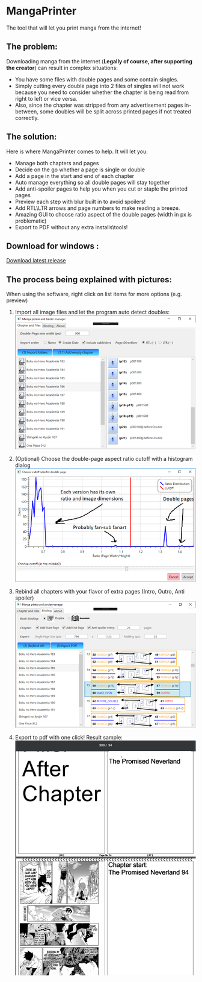 # MangaPrinter

The tool that will let you print manga from the internet!

## The problem:

Downloading manga from the internet (**Legally of course, after supporting the creator**) can result in complex situations:
* You have some files with double pages and some contain singles. 
* Simply cutting every double page into 2 files of singles will not work because you need to consider whether the chapter is being read from right to left or vice versa. 
* Also, since the chapter was stripped from any advertisement pages in-between, some doubles will be split across printed pages if not treated correctly.

## The solution:

Here is where MangaPrinter comes to help. It will let you:

* Manage both chapters and pages
* Decide on the go whether a page is single or double
* Add a page in the start and end of each chapter 
* Auto manage everything so all double pages will stay together
* Add anti-spoiler pages to help you when you cut or staple the printed pages
* Preview each step with blur built in to avoid spoilers!
* Add RTL\LTR arrows and page numbers to make reading a breeze.
* Amazing GUI to choose ratio aspect of the double pages (width in px is problematic)
* Export to PDF without any extra installs\tools!

## Download for windows :
[Download latest release](https://github.com/yonixw/MangaPrinter/releases/latest)

## The process being explained with pictures: 
When using the software, right click on list items for more options (e.g. preview)

1. Import all image files and let the program auto detect doubles:
![](https://raw.githubusercontent.com/yonixw/MangaPrinter/master/ReadmeImages/1.png)

2. (Optional) Choose the double-page aspect ratio cutoff with a histogram dialog 
![](https://raw.githubusercontent.com/yonixw/MangaPrinter/master/ReadmeImages/2.png)

3. Rebind all chapters with your flavor of extra pages (Intro, Outro, Anti spoiler)
![](https://raw.githubusercontent.com/yonixw/MangaPrinter/master/ReadmeImages/3.PNG)

4. Export to pdf with one click! Result sample:
![](https://raw.githubusercontent.com/yonixw/MangaPrinter/master/ReadmeImages/4.png)

